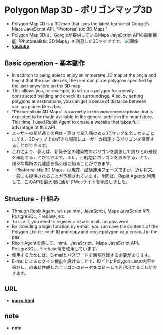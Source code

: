 ﻿# Polygon Map 3D - ポリゴンマップ3D
- Polygon Map 3D is a 3D map that uses the latest feature of Google's Maps JavaScript API, "Photorealistic 3D Maps."
- Polygon Map 3Dは、Googleが提供しているMaps JavaScript APIの最新機能「Photorealistic 3D Maps」を利用した3Dマップです。
![画像](https://kickboxerj0322.github.io/bus-map-3d/061_page.png)
- **[youtube](https://youtu.be/53xpxv1Lrns)**

## Basic operation - 基本動作
- In addition to being able to enjoy an immersive 3D map at the angle and height that the user desires, the user can place polygons specified by the user anywhere on the 3D map.
- This allows you, for example, to set up a polygon for a newly constructed building and check its surroundings. Also, by setting polygons at destinations, you can get a sense of distance between various places like a bird.
- "Photorealistic 3D Maps" is currently in the experimental phase, but is expected to be made available to the general public in the near future. This time, I used Replit Agent to create a website that takes full advantage of this API.
- ユーザーの希望通りの角度・高さで没入感のある3Dマップを楽しめることに加え、3Dマップ上の好きな場所にユーザーが指定するポリゴンを設置することができます。
- これにより、例えば、新築予定の建築物のポリゴンを設置して周りとの景観を確認することができます。また、目的地にポリゴンを設置することで、様々な場所の距離感を鳥の様に知ることができます。
- 「Photorealistic 3D Maps」は現在、試験運用フェーズですが、近い将来、一般にも提供されることが予想されています。今回は、Replit Agentを利用して、このAPIを最大限に活かすWebサイトを作成しました。

## Structure - 仕組み
- Through Replit Agent, we use html, JavaScript, Maps JavaScript API, PostgreSQL, Firebase, etc.
- To use it, you need to register a new e-mail and password.
- By providing a login function by e-mail, you can save the contents of the Polygon List for each ID and copy and reuse polygon data created in the past.
- Replit Agentを通して、html、JavaScript、Maps JavaScript API、PostgreSQL、Firebase等を使用しています。
- 使用するためには、E-mailとパスワードを新規登録する必要があります。
- E-mailによるログイン機能を設けることで、IDごとにPolygon Listの内容を保存し、過去に作成したポリゴンのデータをコピーして再利用することができます。

## URL
- **[index.html](https://polygon-map-3-d-aobadai221.replit.app/)**

## note
- **[note](https://note.com/bright_bee301/n/n09eec71cbdb8)**
